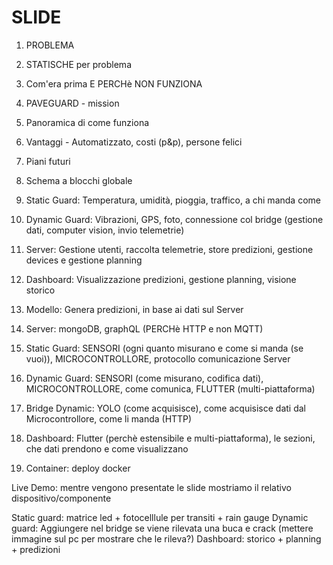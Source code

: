 # SLIDE

1. PROBLEMA
2. STATISCHE per problema
3. Com'era prima E PERCHè NON FUNZIONA
4. PAVEGUARD - mission
5. Panoramica di come funziona
6. Vantaggi - Automatizzato, costi (p&p), persone felici
7. Piani futuri
   
1. Schema a blocchi globale
2. Static Guard: Temperatura, umidità, pioggia, traffico, a chi manda come
3. Dynamic Guard: Vibrazioni, GPS, foto, connessione col bridge (gestione dati, computer vision, invio telemetrie)
4. Server: Gestione utenti, raccolta telemetrie, store predizioni, gestione devices e gestione planning
5. Dashboard: Visualizzazione predizioni, gestione planning, visione storico
6. Modello: Genera predizioni, in base ai dati sul Server

7. Server: mongoDB, graphQL (PERCHè HTTP e non MQTT)
8. Static Guard: SENSORI (ogni quanto misurano e come si manda (se vuoi)), MICROCONTROLLORE, protocollo comunicazione Server
9. Dynamic Guard: SENSORI (come misurano, codifica dati), MICROCONTROLLORE, come comunica, FLUTTER (multi-piattaforma)
10. Bridge Dynamic: YOLO (come acquisisce), come acquisisce dati dal Microcontrollore, come li manda (HTTP)
11. Dashboard: Flutter (perchè estensibile e multi-piattaforma), le sezioni, che dati prendono e come visualizzano
12. Container: deploy docker


Live Demo: mentre vengono presentate le slide mostriamo il relativo dispositivo/componente

Static guard: matrice led + fotocelllule per transiti + rain gauge
Dynamic guard: Aggiungere nel bridge se viene rilevata una buca e crack (mettere immagine sul pc per mostrare che le rileva?)
Dashboard: storico + planning + predizioni